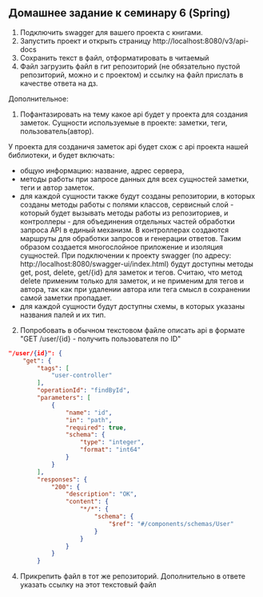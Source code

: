 ## Домашнее задание к семинару 6 (Spring)
1. Подключить swagger для вашего проекта с книгами.
2. Запустить проект и открыть страницу http://localhost:8080/v3/api-docs
3. Сохранить текст в файл, отформатировать в читаемый
4. Файл загрузить файл в гит репозиторий (не обязательно пустой репозиторий, можно и с проектом)
и ссылку на файл прислать в качестве ответа на дз.

Дополнительное:
1. Пофантазировать на тему какое api будет у проекта для создания заметок.
Сущности используемые в проекте: заметки, теги, пользователь(автор).

У проекта для созданичя заметок api будет схож с api проекта нашей библиотеки, и будет включать:  
- общую информацию: название, адрес сервера, 
- методы работы при запросе данных для всех сущностей заметки, теги и автор заметок.
- для каждой сущности также будут созданы репозитории, в которых созданы методы работы с полями классов, 
сервисный слой - который будет вызывать методы работы из репозиториев,
и контроллеры - для объединения отдельных частей обработки запроса API в единый механизм. 
В контроллерах создаются маршруты для обработки запросов и генерации ответов.
Таким образом создается многослойное приложение и изоляция сущностей.
При подключении к проекту swagger (по адресу: http://localhost:8080/swagger-ui/index.html) 
будут доступны методы get, post, delete, get/{id} для заметок и тегов. Считаю, что метод delete применим только 
для заметок, и не применим для тегов и автора, так как при удалении автора или тега смысл 
в сохранении самой заметки пропадает.
- для каждой сущности будут доступны схемы, в которых указаны названия палей и их тип. 

2. Попробовать в обычном текстовом файле описать api в формате 
"GET /user/{id} - получить пользователя по ID"
~~~json
"/user/{id}": {
    "get": {
        "tags": [
            "user-controller"
        ],
        "operationId": "findById",
        "parameters": [
            {
                "name": "id",
                "in": "path",
                "required": true,
                "schema": {
                    "type": "integer",
                    "format": "int64"
                }
            }
        ],
        "responses": {
            "200": {
                "description": "OK",
                "content": {
                    "*/*": {
                        "schema": {
                            "$ref": "#/components/schemas/User"
                        }
                    }
                }
            }
        }
~~~
4. Прикрепить файл в тот же репозиторий. Дополнительно в ответе указать ссылку на этот текстовый файл


